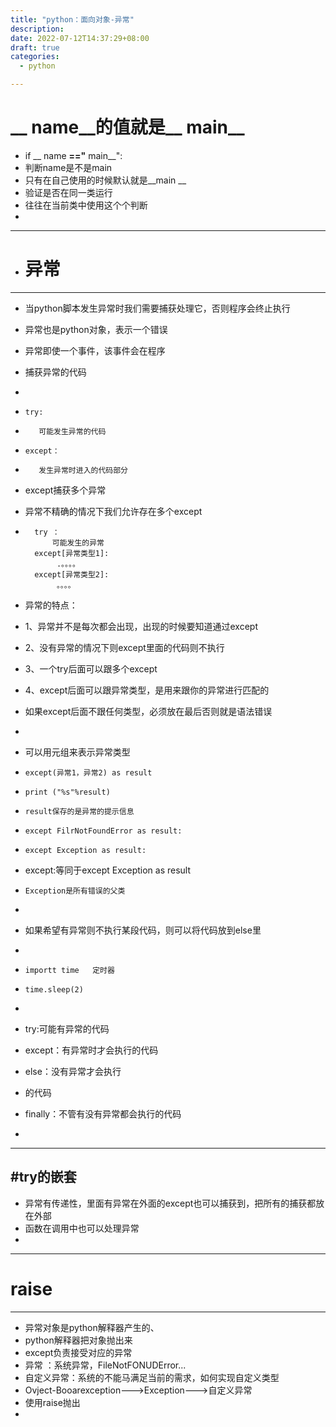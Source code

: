 ```yaml
---
title: "python：面向对象-异常"
description: 
date: 2022-07-12T14:37:29+08:00
draft: true
categories:
  - python

---
```

# __ name__的值就是__ main__
- if __ name __=="__ main__":
- 判断name是不是main
- 只有在自己使用的时候默认就是__main __
- 验证是否在同一类运行
- 往往在当前类中使用这个个判断
- 

---
- # 异常
---
- 当python脚本发生异常时我们需要捕获处理它，否则程序会终止执行
- 异常也是python对象，表示一个错误
- 异常即使一个事件，该事件会在程序
- 捕获异常的代码
-     
-     try:
-        可能发生异常的代码
-     except：
-        发生异常时进入的代码部分
- except捕获多个异常
- 异常不精确的情况下我们允许存在多个except
- 
        try ：
            可能发生的异常
        except[异常类型1]:
             .。。。。
        except[异常类型2]:
             。。。。

- 异常的特点：
-  1、异常并不是每次都会出现，出现的时候要知道通过except
-  2、没有异常的情况下则except里面的代码则不执行
-  3、一个try后面可以跟多个except
-  4、except后面可以跟异常类型，是用来跟你的异常进行匹配的
-  如果except后面不跟任何类型，必须放在最后否则就是语法错误
-  
- 可以用元组来表示异常类型
-     except(异常1，异常2) as result
-     print ("%s"%result)
-     result保存的是异常的提示信息
-     except FilrNotFoundError as result:
-     except Exception as result:
- except:等同于except Exception as result
-     Exception是所有错误的父类
-     
-    如果希望有异常则不执行某段代码，则可以将代码放到else里
-    



-     importt time   定时器
-     time.sleep(2)
-     

- try:可能有异常的代码
- except：有异常时才会执行的代码
- else：没有异常才会执行
- 的代码
- finally：不管有没有异常都会执行的代码
- 

---
 #try的嵌套
---
- 异常有传递性，里面有异常在外面的except也可以捕获到，把所有的捕获都放在外部
- 函数在调用中也可以处理异常
- 
---
# raise 
---
- 异常对象是python解释器产生的、
- python解释器把对象抛出来
- except负责接受对应的异常
- 异常 ：系统异常，FileNotFONUDError...
- 自定义异常：系统的不能马满足当前的需求，如何实现自定义类型
- Ovject-Booarexception--->Exception--->自定义异常
- 使用raise抛出
- 